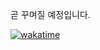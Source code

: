 곧 꾸며질 예정입니다.

[![wakatime](https://wakatime.com/badge/github/six-standard/six-standard.svg)](https://wakatime.com/badge/github/six-standard/six-standard)
